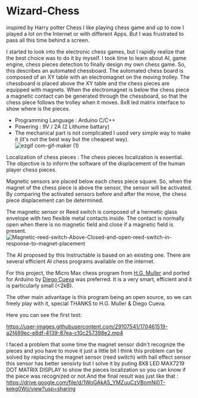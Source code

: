 # Wizard-Chess
inspired by Harry potter Chess
I like playing chess game and up to now I played a lot on the Internet or with different Apps. But I was frustrated to pass all this time behind a screen.

I started to look into the electronic chess games, but I rapidly realize that the best choice was to do it by myself. I took time to learn about AI, game engine, chess pieces detection to finally design my own chess game.
So, this  describes an automated chessboard.
The automated chess board is composed of an XY table with an electromagnet on the moving trolley. The chessboard is placed above the XY table and the chess pieces are equipped with magnets. When the electromagnet is below the chess piece a magnetic contact can be generated through the chessboard, so that the chess piece follows the trolley when it moves.
8x8 led matrix interface to show where is the pieces. 
- Programming Language : Arduino C/C++
- Powering : 9V / 2A (2 Lithume battary)
- The mechanical part is not complicated I used very simple way to make it (it's not the best way but the cheapest way).
![ezgif com-gif-maker (1)](https://user-images.githubusercontent.com/29107541/170455054-b75d02bb-857a-4295-84c1-5f220be638cf.gif)

Localization of chess pieces :
The chess pieces localization is essential. The objective is to inform the software of the displacement of the human player chess pieces.

Magnetic sensors are placed below each chess piece square. So, when the magnet of the chess piece is above the sensor, the sensor will be activated. By comparing the activated sensors before and after the move, the chess piece displacement can be determined.

The magnetic sensor or Reed switch is composed of a hermetic glass envelope with two flexible metal contacts inside. The contact is normally open when there is no magnetic field and close if a magnetic field is present.
![Magnetic-reed-switch-Above-Closed-and-open-reed-switch-in-response-to-magnet-placement](https://user-images.githubusercontent.com/29107541/170457158-c234c664-45f5-4af0-bf44-d37fe7fa21c8.png)

The AI proposed by this Instructable is based on an existing one. There are several efficient AI chess programs available on the internet.

For this project, the Micro Max chess program from [H.G. Muller](https://home.hccnet.nl/h.g.muller/max-src2.html) and ported for Arduino by [Diego Cueva](https://create.arduino.cc/projecthub/rom3/arduino-uno-micromax-chess-030d7c) was preferred. It is a very smart, efficient and it is particularly small (<2kB).

The other main advantage is this program being an open source, so we can freely play with it, special THANKS to H.G. Muller & Diego Cueva.

Here you can see the first test:

https://user-images.githubusercontent.com/29107541/170461519-a2f489ec-e8df-4139-87ea-c10c257398e2.mp4

I faced a problem that some time the magnet sensor didn't recognize the pieces and you have to move it  just a little bit
I think this problem can be solved by replacing the magnet sensor (reed switch) with hall effect sensor this sensor has better sensivty but I solve it by puting 8X8 LED MAX7219 DOT MATRIX DISPLAY to show the pieces localization so you can know if the piece was recognized or not.And the final result was just like that :
https://drive.google.com/file/d/1WoGAkA5_YMZuuCzVBomNj0T-kekg0Wjj/view?usp=sharing
